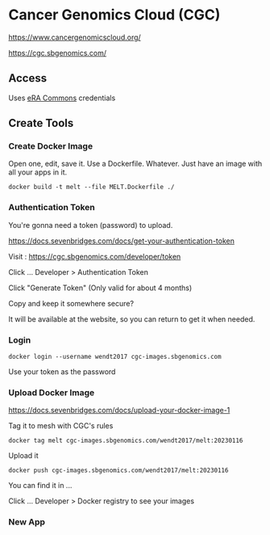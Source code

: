 

#	Cancer Genomics Cloud (CGC)



https://www.cancergenomicscloud.org/


https://cgc.sbgenomics.com/






##	Access

Uses [eRA Commons](docs/eRACommons) credentials




##	Create Tools



###	Create Docker Image


Open one, edit, save it. Use a Dockerfile. Whatever. Just have an image with all your apps in it.

```
docker build -t melt --file MELT.Dockerfile ./
```



###	Authentication Token

You're gonna need a token (password) to upload.


https://docs.sevenbridges.com/docs/get-your-authentication-token


Visit : https://cgc.sbgenomics.com/developer/token

Click ... Developer > Authentication Token

Click "Generate Token" (Only valid for about 4 months)

Copy and keep it somewhere secure?

It will be available at the website, so you can return to get it when needed.



###	Login


```
docker login --username wendt2017 cgc-images.sbgenomics.com
```

Use your token as the password



###	Upload Docker Image


https://docs.sevenbridges.com/docs/upload-your-docker-image-1


Tag it to mesh with CGC's rules

```
docker tag melt cgc-images.sbgenomics.com/wendt2017/melt:20230116
```


Upload it 

```
docker push cgc-images.sbgenomics.com/wendt2017/melt:20230116
```


You can find it in ...

Click ... Developer > Docker registry to see your images




###	New App










